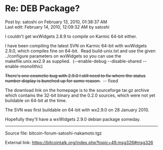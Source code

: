 # Re: DEB Package?

Post by: satoshi on February 13, 2010, 01:38:37 AM<br>
Last edit: February 14, 2010, 12:09:32 AM by satoshi

I couldn't get wxWidgets 2.8.9 to compile on Karmic 64-bit either.

I have been compiling the latest SVN on Karmic 64-bit with wxWidgets 2.9.0, which compiles fine on 64-bit. &nbsp;Read build-unix.txt and use the given ../configure parameters on wxWidgets so you can use the makefile.unix.wx2.9 as supplied. &nbsp;(\-\-enable-debug \-\-disable-shared \-\-enable-monolithic)

~~There's one cosmetic bug with 2.9.0 I still need to fix where the status number display is bunched up for some reason.~~ &nbsp;-- fixed

The download link on the homepage is to the sourceforge tar.gz archive which contains the 32-bit binary and the 0.2.0 sources, which were not yet buildable on 64-bit at the time.

The SVN was first buildable on 64-bit with wx2.9.0 on 28 January 2010.

Hopefully they'll have a wxWidgets 2.9.0 debian package someday.

---

Source file: bitcoin-forum-satoshi-nakamoto.tgz

External link: https://bitcointalk.org/index.php?topic=49.msg326#msg326
